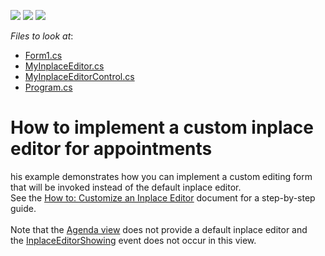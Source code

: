 <!-- default badges list -->
![](https://img.shields.io/endpoint?url=https://codecentral.devexpress.com/api/v1/VersionRange/128635182/15.2.4%2B)
[![](https://img.shields.io/badge/Open_in_DevExpress_Support_Center-FF7200?style=flat-square&logo=DevExpress&logoColor=white)](https://supportcenter.devexpress.com/ticket/details/E4826)
[![](https://img.shields.io/badge/📖_How_to_use_DevExpress_Examples-e9f6fc?style=flat-square)](https://docs.devexpress.com/GeneralInformation/403183)
<!-- default badges end -->
<!-- default file list -->
*Files to look at*:

* [Form1.cs](./CS/SchedulerCustomInplaceEditor/Form1.cs)
* [MyInplaceEditor.cs](./CS/SchedulerCustomInplaceEditor/MyInplaceEditor.cs)
* [MyInplaceEditorControl.cs](./CS/SchedulerCustomInplaceEditor/MyInplaceEditorControl.cs)
* [Program.cs](./CS/SchedulerCustomInplaceEditor/Program.cs)
<!-- default file list end -->
# How to implement a custom inplace editor for appointments


<p>his example demonstrates how you can implement a custom editing form that will be invoked instead of the default inplace editor.<br> See the <a href="http://documentation.devexpress.com/#WindowsForms/CustomDocument2301"><u>How to: Customize an Inplace Editor</u></a> document for a step-by-step guide.<br><br>Note that the <a href="http://help.devexpress.com/#WindowsForms/CustomDocument115961">Agenda view</a> does not provide a default inplace editor and the <a href="http://help.devexpress.com/#WindowsForms/DevExpressXtraSchedulerSchedulerControl_InplaceEditorShowingtopic">InplaceEditorShowing</a> event does not occur in this view.</p>

<br/>


